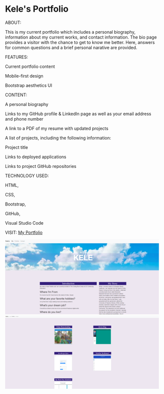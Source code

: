 # Kele's Portfolio

ABOUT:

This is my current portfolio which includes a personal biography, information about my current works, and contact information. The bio page provides a visitor with the chance to get to know me better. Here, answers for common questions and a brief personal narative are provided.

FEATURES:

Current portfolio content

Mobile-first design

Bootstrap aesthetics UI

CONTENT:

A personal biography

Links to my GitHub profile & LinkedIn page as well as your email address and phone number

A link to a PDF of my resume with updated projects

A list of projects, including the following information:

  Project title

  Links to deployed applications

  Links to project GitHub repositories

TECHNOLOGY USED:

HTML,

CSS,

Bootstrap,

GitHub,

Visual Studio Code

VISIT: <a href="https://foxk2p.github.io/Portfolio-KeleP/" target="_blank">My Portfolio</a>

<img src="./Assets/images/portfolio-bio.png">

<img src="./Assets/images/portfolio-portfolio.png">
